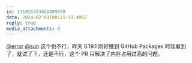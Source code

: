 ```yaml
---
id: 111855253028489970
date: 2024-02-01T08:21:51.495Z
reply: true
media_attachments: 0
---
```


[@error](https://m-i.im/@error) [@sun](https://jiong.us/@sun) 这个也不行，昨天 0.19.1 刚好推到 GitHub Packages 时我看到了，就试了下，还是不行，这个 PR 只解决了内存占用过高的问题。

